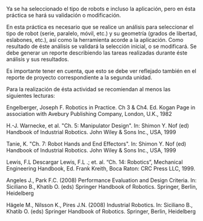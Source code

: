 Ya se ha seleccionado el tipo de robots e incluso la aplicación, pero en ésta práctica se hará su validación o modificación.

En esta práctica es necesario que se realice un análisis para seleccionar el tipo de robot (serie, paralelo, móvil, etc.) y su geometría (grados de libertad, eslabones, etc.), así como la herramienta acorde a la aplicación. Como resultado de éste análisis se validará la selección inicial, o se modificará. Se debe generar un reporte describiendo las tareas realizadas durante éste análisis y sus resultados.

Es importante tener en cuenta, que esto se debe ver reflejado también en el reporte de proyecto correspondiente a la segunda unidad.

Para la realización de ésta actividad se recomiendan al menos las siguientes lecturas:

Engelberger, Joseph F. Robotics in Practice. Ch 3 & Ch4. Ed. Kogan Page in association with Avebury Publishing Company, London, U.K., 1982

H.-J. Warnecke, et al. "Ch. 5: Manipulator Design". In: Shimon Y. Nof (ed) Handbook of Industrial Robotics. John Wiley & Sons Inc., USA, 1999

Tanie, K. "Ch. 7: Robot Hands and End Effectors". In: Shimon Y. Nof (ed) Handbook of Industrial Robotics. John Wiley & Sons Inc., USA, 1999

Lewis, F.L Descargar Lewis, F.L .; et. al. “Ch. 14: Robotics”, Mechanical Engineering Handbook, Ed. Frank Kreith, Boca Raton: CRC Press LLC, 1999.

Angeles J., Park F.C. (2008) Performance Evaluation and Design Criteria. In: Siciliano B., Khatib O. (eds) Springer Handbook of Robotics. Springer, Berlin, Heidelberg

Hägele M., Nilsson K., Pires J.N. (2008) Industrial Robotics. In: Siciliano B., Khatib O. (eds) Springer Handbook of Robotics. Springer, Berlin, Heidelberg
